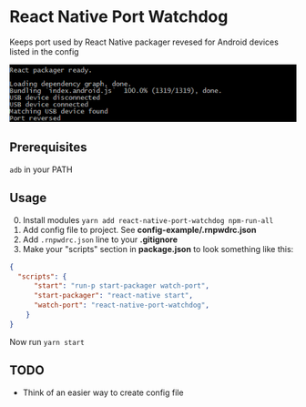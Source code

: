 # React Native Port Watchdog
Keeps port used by React Native packager revesed for Android devices listed in the config

![Screenshot](https://raw.githubusercontent.com/fearmear/react-native-port-watchdog/master/docs/screenshot.png)

## Prerequisites
`adb` in your PATH

## Usage

0. Install modules `yarn add react-native-port-watchdog npm-run-all`
0. Add config file to project. See **config-example/.rnpwdrc.json**
0. Add `.rnpwdrc.json` line to your **.gitignore**
0. Make your "scripts" section in **package.json** to look something like this:
```json
{
  "scripts": {
      "start": "run-p start-packager watch-port",
      "start-packager": "react-native start",
      "watch-port": "react-native-port-watchdog",
    }
}
```

Now run `yarn start`

## TODO
- Think of an easier way to create config file
